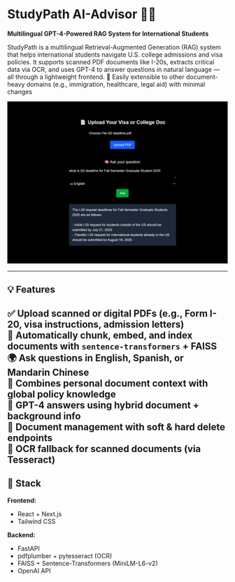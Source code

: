 # StudyPath AI-Advisor 🧠📄  
**Multilingual GPT-4-Powered RAG System for International Students**

StudyPath is a multilingual Retrieval-Augmented Generation (RAG) system that helps international students navigate U.S. college admissions and visa policies. It supports scanned PDF documents like I-20s, extracts critical data via OCR, and uses GPT-4 to answer questions in natural language — all through a lightweight frontend. 🔄 Easily extensible to other document-heavy domains (e.g., immigration, healthcare, legal aid) with minimal changes

![Demo Screenshot](./ScreenshotDEMO.png)

---

## 💡 Features

✅ Upload scanned or digital PDFs (e.g., Form I-20, visa instructions, admission letters)  
🧠 Automatically chunk, embed, and index documents with `sentence-transformers` + FAISS  
🌍 Ask questions in English, Spanish, or Mandarin Chinese  
🧾 Combines personal document context with global policy knowledge  
💬 GPT-4 answers using hybrid document + background info  
🧼 Document management with soft & hard delete endpoints  
🧪 OCR fallback for scanned documents (via Tesseract)
---

## 🧱 Stack

**Frontend:**  
- React + Next.js  
- Tailwind CSS

**Backend:**  
- FastAPI  
- pdfplumber + pytesseract (OCR)  
- FAISS + Sentence-Transformers (MiniLM-L6-v2)  
- OpenAI API


